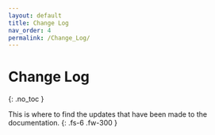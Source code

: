 ```yaml
---
layout: default
title: Change Log
nav_order: 4
permalink: /Change_Log/
---
```


# Change Log
{: .no_toc }

This is where to find the updates that have been made to the documentation.
{: .fs-6 .fw-300 }


